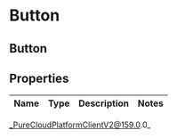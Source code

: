 # Button

## Button

## Properties

|Name | Type | Description | Notes|
|------------ | ------------- | ------------- | -------------|



_PureCloudPlatformClientV2@159.0.0_

